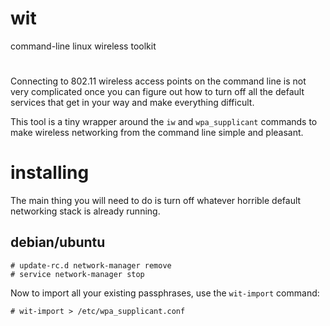 # wit

command-line linux wireless toolkit

# 

Connecting to 802.11 wireless access points on the command line is not very
complicated once you can figure out how to turn off all the default services
that get in your way and make everything difficult.

This tool is a tiny wrapper around the `iw` and `wpa_supplicant` commands to
make wireless networking from the command line simple and pleasant.

# installing

The main thing you will need to do is turn off whatever horrible default
networking stack is already running.

## debian/ubuntu

```
# update-rc.d network-manager remove
# service network-manager stop
```

Now to import all your existing passphrases, use the `wit-import` command:

```
# wit-import > /etc/wpa_supplicant.conf
```

